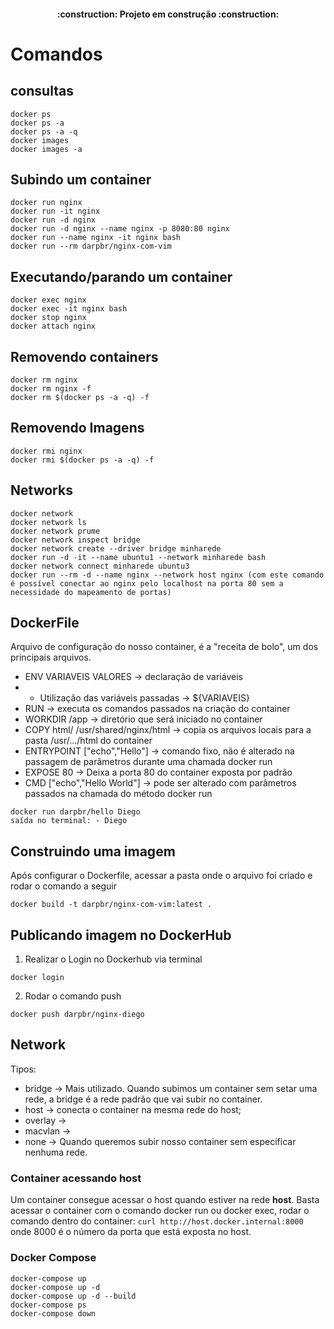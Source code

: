 <h4 align="center"> 
    :construction:  Projeto em construção  :construction:
</h4>

# Comandos

## consultas
```
docker ps
docker ps -a
docker ps -a -q
docker images
docker images -a
```
## Subindo um container
```
docker run nginx
docker run -it nginx
docker run -d nginx
docker run -d nginx --name nginx -p 8080:80 nginx
docker run --name nginx -it nginx bash
docker run --rm darpbr/nginx-com-vim
```

## Executando/parando um container
```
docker exec nginx
docker exec -it nginx bash
docker stop nginx
docker attach nginx
```

## Removendo containers
```
docker rm nginx
docker rm nginx -f
docker rm $(docker ps -a -q) -f
```

## Removendo Imagens
```
docker rmi nginx
docker rmi $(docker ps -a -q) -f
```

## Networks
```
docker network
docker network ls
docker network prume
docker network inspect bridge
docker network create --driver bridge minharede
docker run -d -it --name ubuntu1 --network minharede bash
docker network connect minharede ubuntu3
docker run --rm -d --name nginx --network host nginx (com este comando é possível conectar ao nginx pelo localhost na porta 80 sem a necessidade do mapeamento de portas)
```

## DockerFile

Arquivo de configuração do nosso container, é a "receita de bolo", um dos principais arquivos.

* ENV VARIAVEIS VALORES -> declaração de variáveis
* * Utilização das variáveis passadas -> ${VARIAVEIS}
* RUN -> executa os comandos passados na criação do container
* WORKDIR /app -> diretório que será iniciado no container
* COPY html/ /usr/shared/nginx/html -> copia os arquivos locais para a pasta /usr/.../html do container
* ENTRYPOINT ["echo","Hello"] -> comando fixo, não é alterado na passagem de parâmetros durante uma chamada docker run
* EXPOSE 80 -> Deixa a porta 80 do container exposta por padrão
* CMD ["echo","Hello World"] -> pode ser alterado com parâmetros passados na chamada do método docker run
```
docker run darpbr/hello Diego
saída no terminal: - Diego
```

## Construindo uma imagem
Após configurar o Dockerfile, acessar a pasta onde o arquivo foi criado e rodar o comando a seguir
```
docker build -t darpbr/nginx-com-vim:latest .
```

## Publicando imagem no DockerHub
1. Realizar o Login no Dockerhub via terminal
```
docker login
```
2. Rodar o comando push
```
docker push darpbr/nginx-diego
```

## Network

Tipos:
* bridge -> Mais utilizado. Quando subimos um container sem setar uma rede, a bridge é a rede padrão que vai subir no container.
* host -> conecta o container na mesma rede do host;
* overlay ->
* macvlan ->
* none -> Quando queremos subir nosso container sem especificar nenhuma rede.

### Container acessando host

Um container consegue acessar o host quando estiver na rede **host**. Basta acessar o container com o comando docker run ou docker exec, rodar o comando dentro do container: `curl http://host.docker.internal:8000` onde 8000 é o número da porta que está exposta no host.

### Docker Compose

```
docker-compose up
docker-compose up -d
docker-compose up -d --build
docker-compose ps
docker-compose down
```